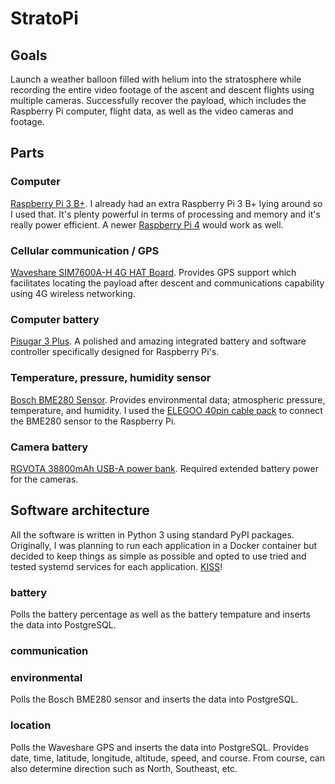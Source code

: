 # StratoPi

## Goals

Launch a weather balloon filled with helium into the stratosphere while recording the entire video footage of the ascent and descent flights using multiple cameras. Successfully recover the payload, which includes the Raspberry Pi computer, flight data, as well as the video cameras and footage.

## Parts

### Computer

[Raspberry Pi 3 B+](https://www.raspberrypi.com/products/raspberry-pi-3-model-b-plus/). I already had an extra Raspberry Pi 3 B+ lying around so I used that. It's plenty powerful in terms of processing and memory and it's really power efficient. A newer [Raspberry Pi 4](https://www.raspberrypi.com/products/raspberry-pi-4-model-b/) would work as well.

### Cellular communication / GPS

[Waveshare SIM7600A-H 4G HAT Board](https://www.amazon.com/gp/product/B07PLTP3M6). Provides GPS support which facilitates locating the payload after descent and communications capability using 4G wireless networking.

### Computer battery

[Pisugar 3 Plus](https://www.amazon.com/gp/product/B09MJ876FW). A polished and amazing integrated battery and software controller specifically designed for Raspberry Pi's.

### Temperature, pressure, humidity sensor

[Bosch BME280 Sensor](https://www.amazon.com/gp/product/B0BQFV883T). Provides environmental data; atmospheric pressure, temperature, and humidity.
I used the [ELEGOO 40pin cable pack](https://www.amazon.com/gp/product/B01EV70C78) to connect the BME280 sensor to the Raspberry Pi.

### Camera battery

[RGVOTA 38800mAh USB-A power bank](https://www.amazon.com/dp/B09H4GLZXT?th=1). Required extended battery power for the cameras.

## Software architecture

All the software is written in Python 3 using standard PyPI packages. Originally, I was planning to run each application in a Docker container but decided to keep things as simple as possible and opted to use tried and tested systemd services for each application. [KISS](https://en.wikipedia.org/wiki/KISS_principle)!

### battery

Polls the battery percentage as well as the battery tempature and inserts the data into PostgreSQL.

### communication

### environmental

Polls the Bosch BME280 sensor and inserts the data into PostgreSQL.

### location

Polls the Waveshare GPS and inserts the data into PostgreSQL. Provides date, time, latitude, longitude, altitude, speed, and course. From course, can also determine direction such as North, Southeast, etc.
